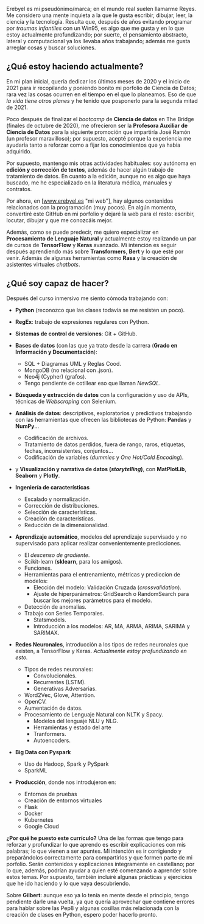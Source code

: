 Erebyel es mi pseudónimo/marca; en el mundo real suelen llamarme Reyes. Me considero una mente inquieta a la que le gusta escribir, dibujar, leer, la ciencia y la tecnología. Resulta que, después de años evitando programar por *traumas infantiles* con un Win95, es algo que me gusta y en lo que estoy actualmente profundizando; por suerte, el pensamiento abstracto, lateral y computacional ya los llevaba años trabajando; además me gusta arreglar cosas y buscar soluciones.

## ¿Qué estoy haciendo actualmente?
En mi plan inicial, quería dedicar los últimos meses de 2020 y el inicio de 2021 para ir recopilando y poniendo bonito mi porfolio de Ciencia de Datos; rara vez las cosas ocurren en el tiempo en el que lo planeamos. Eso de que *la vida tiene otros planes* y he tenido que posponerlo para la segunda mitad de 2021.

Poco después de finalizar el *bootcamp* de **Ciencia de datos** en The Bridge (finales de octubre de 2020), me ofrecieron ser la **Profesora Auxiliar de Ciencia de Datos** para la siguiente promoción que impartiría José Ramón (un profesor maravilloso); por supuesto, acepté porque la experiencia me ayudaría tanto a reforzar como a fijar los conocimientos que ya había adquirido.

Por supuesto, mantengo mis otras actividades habituales: soy autónoma en **edición y corrección de textos**, además de hacer algún trabajo de tratamiento de datos. En cuanto a la edición, aunque no es algo que haya buscado, me he especializado en la literatura médica, manuales y contratos.

Por ahora, en [www.erebyel.es "mi web"], hay algunos contenidos relacionados con la programación (muy pocos). En algún momento, convertiré este GitHub en mi porfolio y dejaré la web para el resto: escribir, locutar, dibujar y que me conozcáis mejor.

Además, como se puede predecir, me quiero especializar en **Procesamiento de Lenguaje Natural** y actualmente estoy realizando un par de cursos de **TensorFlow** y **Keras** avanzado. Mi intención es seguir después aprendiendo más sobre **Transformers**, **Bert** y lo que esté por venir. Además de algunas herramientas como **Rasa** y la creación de asistentes virtuales *chatbots*.

## ¿Qué soy capaz de hacer?
Después del curso inmersivo me siento cómoda trabajando con:
- **Python** (reconozco que las clases todavía se me resisten un poco).
- **RegEx**: trabajo de expresiones regulares con Python.
- **Sistemas de control de versiones**: Git + GitHub.
- **Bases de datos** (con las que ya trato desde la carrera (**Grado en Información y Documentación**):
    - SQL + Diagramas UML y Reglas Cood.
    - MongoDB (no relacional con .json).
    - Neo4j (Cypher) (grafos).
    - Tengo pendiente de cotillear eso que llaman *NewSQL*.

- **Búsqueda y extracción de datos** con la configuración y uso de APIs, técnicas de *Webscraping* con Selenium.

- **Análisis de datos**: descriptivos, exploratorios y predictivos trabajando con las herramientas que ofrecen las bibliotecas de Python: **Pandas** y **NumPy**…
    - Codificación de archivos.
    - Tratamiento de datos perdidos, fuera de rango, raros, etiquetas, fechas, inconsistentes, conjuntos…
    - Codificación de variables (*dummies* y *One Hot/Cold Encoding*).
- y **Visualización y narrativa de datos (*storytelling*)**, con **MatPlotLib**, **Seaborn** y **Plotly**.

- **Ingeniería de características**
    - Escalado y normalización.
    - Corrección de distribuciones.
    - Selección de características.
    - Creación de características.
    - Reducción de la dimensionalidad.

- **Aprendizaje automático**, modelos del aprendizaje supervisado y no supervisado para aplicar realizar convenientemente predicciones.
    - El *descenso de gradiente*.
    - Scikit-learn (**sklearn**, para los amigos).
    - Funciones.
    - Herramientas para el entrenamiento, métricas y prediccion de modelos:
        - Elección del modelo: Validación Cruzada (*crossvalidation*).
        - Ajuste de hiperparámetros: GridSearch o RandomSearch para buscar los mejores parámetros para el modelo.
    - Detección de anomalías.
    - Trabajo con Series Temporales.
        - Statsmodels.
        - Introducción a los modelos: AR, MA, ARMA, ARIMA, SARIMA y SARIMAX.

- **Redes Neuronales**, introducción a los tipos de redes neuronales que existen, a TensorFlow y Keras. *Actualmente estoy profundizando en esto.*
    - Tipos de redes neuronales:
        - Convolucionales.
        - Recurrentes (LSTM).
        - Generativas Adversarias.
    - Word2Vec, Glove, Attention.
    - OpenCV.
    - Aumentación de datos.
    - Procesamiento de Lenguaje Natural con NLTK y Spacy.
        - Modelos del lenguaje NLU y NLG.
        - Herramientas y estado del arte
        - Tranformers.
        - Autoencoders.

- **Big Data con Pyspark**
    -  Uso de Hadoop, Spark y PySpark
    -  SparkML

- **Producción**, donde nos introdujeron en:
    - Entornos de pruebas
    - Creación de entornos virtuales
    - Flask
    - Docker
    - Kubernetes
    - Google Cloud

**¿Por qué he puesto este currículo?**
Una de las formas que tengo para reforzar y profundizar lo que aprendo es escribir explicaciones con mis palabras; lo que vienen a ser apuntes. Mi intención es ir corrigiendo y preparándolos correctamente para compartirlos y que formen parte de mi porfolio. Serán contenidos y explicaciones íntegramente en castellano; por lo que, además, podrían ayudar a quien esté comenzando a aprender sobre estos temas.
Por supuesto, también incluiré algunas prácticas y ejercicios que he ido haciendo y lo que vaya descubriendo.

Sobre **Gilbert**: aunque eso ya lo tenía en mente desde el principio, tengo pendiente darle una vuelta, ya que quería aprovechar que contiene errores para hablar sobre las Pep8 y algunas cosillas más relacionada con la creación de clases en Python, espero poder hacerlo pronto.
